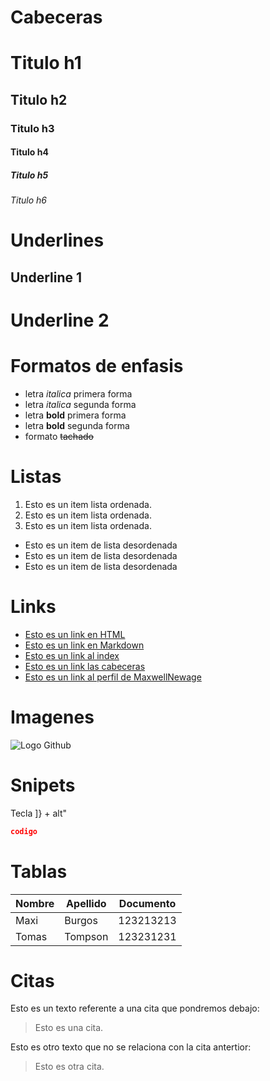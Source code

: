 # Cabeceras

# Titulo h1

## Titulo h2

### Titulo h3

#### Titulo h4

##### Titulo h5

###### Titulo h6

# Underlines

## Underline 1

# Underline 2

# Formatos de enfasis

- letra _italica_ primera forma
- letra _italica_ segunda forma
- letra **bold** primera forma
- letra **bold** segunda forma
- formato ~~tachado~~

# Listas

1. Esto es un item lista ordenada.
2. Esto es un item lista ordenada.
3. Esto es un item lista ordenada.

- Esto es un item de lista desordenada
- Esto es un item de lista desordenada
- Esto es un item de lista desordenada

# Links

- <a href="http://www.google.com">Esto es un link en HTML</a>
- [Esto es un link en Markdown](http://www.google.com)
- [Esto es un link al index](index.html)
- [Esto es un link las cabeceras](https://github.com/benja037/hello-world-git/tree/feature/markdown#cabeceras)
- [Esto es un link al perfil de MaxwellNewage](https://github.com/maxwellnewage/maxwellnewage)

# Imagenes

![Logo Github](https://github.githubassets.com/images/modules/logos_page/GitHub-Mark.png)

# Snipets

Tecla ]} + alt"

```JSON
codigo
```

# Tablas

| Nombre | Apellido | Documento |
| ------ | -------- | --------- |
| Maxi   | Burgos   | 123213213 |
| Tomas  | Tompson  | 123231231 |

# Citas

Esto es un texto referente a una cita que pondremos debajo:

> Esto es una cita.

Esto es otro texto que no se relaciona con la cita antertior:

> Esto es otra cita.
